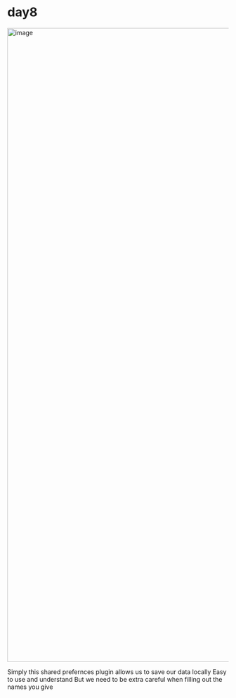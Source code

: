 # day8

<img width="1440" alt="image" src="https://user-images.githubusercontent.com/60324587/179670452-725e3623-a4d6-4f70-89b5-422221238462.png">


Simply this shared prefernces plugin allows us to save our data locally 
Easy to use and understand
But we need to be extra careful when filling out the names you give
